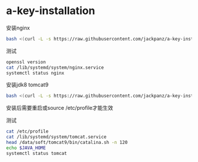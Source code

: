 # a-key-installation

安装nginx
```bash
bash <(curl -L -s https://raw.githubusercontent.com/jackpanz/a-key-installation/master/centos7-tengine.sh)
```

测试
```bash
openssl version
cat /lib/systemd/system/nginx.service
systemctl status nginx
```

安装jdk8 tomcat9
```bash
bash <(curl -L -s https://raw.githubusercontent.com/jackpanz/a-key-installation/master/centos7-jdk8-tomcat9.sh)
```

安装后需要重启或source /etc/profile才能生效

测试
```bash
cat /etc/profile
cat /lib/systemd/system/tomcat.service
head /data/soft/tomcat9/bin/catalina.sh -n 120
echo $JAVA_HOME
systemctl status tomcat
```
 
